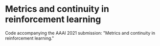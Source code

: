 # Metrics and continuity in reinforcement learning
Code accompanying the AAAI 2021 submission: "Metrics and continuity in
reinforcement learning."
